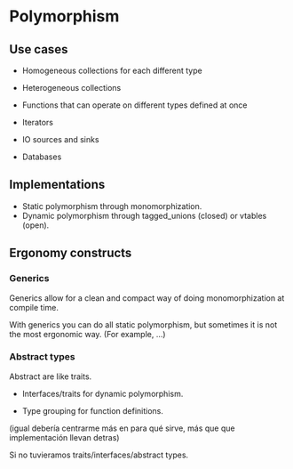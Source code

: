 # Polymorphism

## Use cases

- Homogeneous collections for each different type

- Heterogeneous collections

- Functions that can operate on different types defined at once

- Iterators

- IO sources and sinks
- Databases


## Implementations

- Static polymorphism through monomorphization.
- Dynamic polymorphism through tagged_unions (closed) or vtables (open).


## Ergonomy constructs

### Generics

Generics allow for a clean and compact way of doing monomorphization at compile
time.

With generics you can do all static polymorphism, but sometimes it is not the
most ergonomic way. (For example, ...)

### Abstract types

Abstract are like traits.

- Interfaces/traits for dynamic polymorphism.

- Type grouping for function definitions.

(igual debería centrarme más en para qué sirve, más que que implementación
llevan detras)

Si no tuvieramos traits/interfaces/abstract types.



